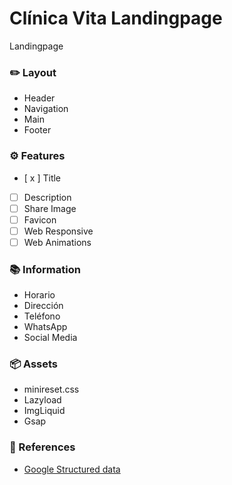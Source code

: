 # Clínica Vita Landingpage
Landingpage

### ✏️ Layout
- Header
- Navigation
- Main
- Footer

### ⚙️ Features
- [ x ]  Title
- [ ]  Description
- [ ] Share Image
- [ ]  Favicon
- [ ]  Web Responsive
- [ ]  Web Animations

### 📚 Information
- Horario
- Dirección
- Teléfono
- WhatsApp
- Social Media

### 📦 Assets
- minireset.css
- Lazyload
- ImgLiquid
- Gsap

### 📎 References
- [Google Structured data](https://developers.google.com/search/docs/appearance/structured-data/image-license-metadata)

